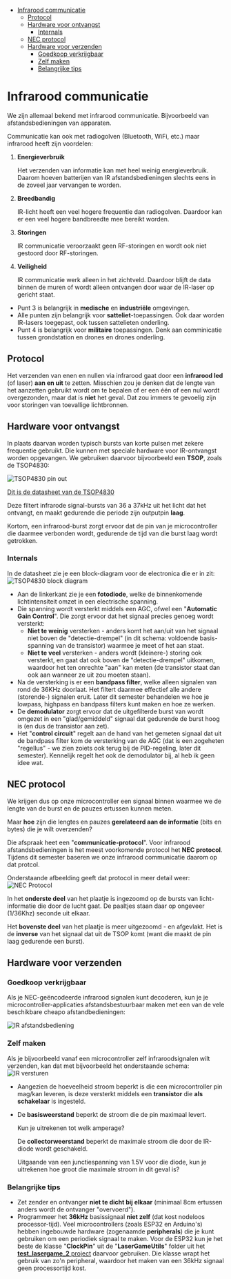 
- [Infrarood communicatie](#infrarood-communicatie)
  - [Protocol](#protocol)
  - [Hardware voor ontvangst](#hardware-voor-ontvangst)
    - [Internals](#internals)
  - [NEC protocol](#nec-protocol)
  - [Hardware voor verzenden](#hardware-voor-verzenden)
    - [Goedkoop verkrijgbaar](#goedkoop-verkrijgbaar)
    - [Zelf maken](#zelf-maken)
    - [Belangrijke tips](#belangrijke-tips)

# Infrarood communicatie

We zijn allemaal bekend met infrarood communicatie. Bijvoorbeeld van afstandsbedieningen van apparaten.

Communicatie kan ook met radiogolven (Bluetooth, WiFi, etc.) maar infrarood heeft zijn voordelen:

1. **Energieverbruik**
   
   Het verzenden van informatie kan met heel weinig energieverbruik. Daarom hoeven batterijen van IR afstandsbedieningen slechts eens in de zoveel jaar vervangen te worden.
2. **Breedbandig**

   IR-licht heeft een veel hogere frequentie dan radiogolven. Daardoor kan er een veel hogere bandbreedte mee bereikt worden.
3. **Storingen**
   
   IR communicatie veroorzaakt geen RF-storingen en wordt ook niet gestoord door RF-storingen.
4. **Veiligheid**
   
   IR communicatie werk alleen in het zichtveld. Daardoor blijft de data binnen de muren of wordt alleen ontvangen door waar de IR-laser op gericht staat.

- Punt 3 is belangrijk in **medische** en **industriële** omgevingen.
- Alle punten zijn belangrijk voor **satteliet**-toepassingen. Ook daar worden IR-lasers toegepast, ook tussen sattelieten onderling.
- Punt 4 is belangrijk voor **militaire** toepassingen. Denk aan comminicatie tussen grondstation en drones en drones onderling.

## Protocol

Het verzenden van enen en nullen via infrarood gaat door een **infrarood led** (of laser) **aan en uit** te zetten. Misschien zou je denken dat de lengte van het aanzetten gebruikt wordt om te bepalen of er een één of een nul wordt overgezonden, maar dat is **niet** het geval. Dat zou immers te gevoelig zijn voor storingen van toevallige lichtbronnen.

## Hardware voor ontvangst

In plaats daarvan worden typisch bursts van korte pulsen met zekere frequentie gebruikt. Die kunnen met speciale hardware voor IR-ontvangst worden opgevangen. We gebruiken daarvoor bijvoorbeeld een **TSOP**, zoals de TSOP4830:

![TSOP4830 pin out](./images/image.png)

[Dit is de datasheet van de TSOP4830](./files/TSOP4830_datasheet.pdf)

Deze filtert infrarode signal-bursts van 36 a 37kHz uit het licht dat het ontvangt, en maakt gedurende die periode zijn outputpin **laag**.

Kortom, een infrarood-burst zorgt ervoor dat de pin van je microcontroller die daarmee verbonden wordt, gedurende de tijd van die burst laag wordt getrokken.

### Internals

In de datasheet zie je een block-diagram voor de electronica die er in zit:
![TSOP4830 block diagram](./images/image-1.png)

- Aan de linkerkant zie je een **fotodiode**, welke de binnenkomende lichtintensiteit omzet in een electrische spanning. 
- Die spanning wordt versterkt middels een AGC, ofwel een "**Automatic Gain Control**". Die zorgt ervoor dat het signaal precies genoeg wordt versterkt:
  - **Niet te weinig** versterken - anders komt het aan/uit van het signaal niet boven de "detectie-drempel" (in dit schema: voldoende basis-spanning van de transistor) waarmee je meet of het aan staat.
  - **Niet te veel** versterken - anders wordt (kleinere-) storing ook versterkt, en gaat dat ook boven de "detectie-drempel" uitkomen, waardoor het ten onrechte "aan" kan meten (de transistor staat dan ook aan wanneer ze uit zou moeten staan). 
- Na de versterking is er een **bandpass filter**, welke alleen signalen van rond de 36KHz doorlaat. Het filtert daarmee effectief alle andere (storende-) signalen eruit. Later dit semester behandelen we hoe je lowpass, highpass en bandpass filters kunt maken en hoe ze werken.
- De **demodulator** zorgt ervoor dat de uitgefilterde burst van wordt omgezet in een "glad/gemiddeld" signaal dat gedurende de burst hoog is (en dus de transistor aan zet).
- Het "**control circuit**" regelt aan de hand van het gemeten signaal dat uit de bandpass filter kom de versterking van de AGC (dat is een zogeheten "regellus" - we zien zoiets ook terug bij de PID-regeling, later dit semester). Kennelijk regelt het ook de demodulator bij, al heb ik geen idee wat.

## NEC protocol

We krijgen dus op onze microcontroller een signaal binnen waarmee we de lengte van de burst en de pauzes ertussen kunnen meten.

Maar **hoe** zijn die lengtes en pauzes **gerelateerd aan de informatie** (bits en bytes) die je wilt overzenden?

Die afspraak heet een "**communicatie-protocol**". Voor infrarood afstandsbedieningen is het meest voorkomende protocol het **NEC protocol**. Tijdens dit semester baseren we onze infrarood communicatie daarom op dat protcol.

Onderstaande afbeelding geeft dat protocol in meer detail weer:
![NEC Protocol](./images/NEC_Protocol_with_flexibelized_amount_of_bytes-NEC.svg)

In het **onderste deel** van het plaatje is ingezoomd op de bursts van licht-informatie die door de lucht gaat. De paaltjes staan daar op ongeveer (1/36Khz) seconde uit elkaar. 

Het **bovenste deel** van het plaatje is meer uitgezoomd - en afgevlakt. Het is de **inverse** van het signaal dat uit de TSOP komt (want die maakt de pin laag gedurende een burst).

## Hardware voor verzenden

### Goedkoop verkrijgbaar

Als je NEC-geëncodeerde infrarood signalen kunt decoderen, kun je je microcontroller-applicaties afstandsbestuurbaar maken met een van de vele beschikbare cheapo afstandbedieningen:

![IR afstandsbediening](./images/image-2.png)

### Zelf maken

Als je bijvoorbeeld vanaf een microcontroller zelf infraroodsignalen wilt verzenden, kan dat met bijvoorbeeld het onderstaande schema:
![IR versturen](./images/IRSendHardware.png)

- Aangezien de hoeveelheid stroom beperkt is die een microcontroller pin mag/kan leveren, is deze versterkt middels een **transistor** die **als schakelaar** is ingesteld. 
- De **basisweerstand** beperkt de stroom die de pin maximaal levert.
  
  Kun je uitrekenen tot welk amperage?

  De **collectorweerstand** beperkt de maximale stroom die door de IR-diode wordt geschakeld.
  
  Uitgaande van een junctiespanning van 1.5V voor die diode, kun je uitrekenen hoe groot die maximale stroom in dit geval is?

### Belangrijke tips

- Zet zender en ontvanger **niet te dicht bij elkaar** (minimaal 8cm ertussen anders wordt de ontvanger "overvoerd").
- Programmeer het **36kHz** basissignaal **niet zelf** (dat kost nodeloos processor-tijd). Veel microcontrollers (zoals ESP32 en Arduino's) hebben ingebouwde hardware (zogenaamde **peripherals**) die je kunt gebruiken om een periodiek signaal te maken. Voor de ESP32 kun je het beste de klasse "**ClockPin**" uit de "**LaserGameUtils**" folder uit het [**test_lasergame_2** project](../../infrastructuur/ESP32-IDF-opzet/ESP32-IDF-opzet.md) daarvoor gebruiken. Die klasse wrapt het gebruik van zo'n peripheral, waardoor het maken van een 36kHz signaal geen processortijd kost.